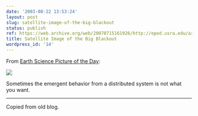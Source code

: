 ```yaml
---
date: '2003-08-22 13:53:24'
layout: post
slug: satellite-image-of-the-big-blackout
status: publish
ref: https://web.archive.org/web/20070715161926/http://epod.usra.edu/archive/epodviewer.php3?oid=152768
title: Satellite Image of the Big Blackout
wordpress_id: '14'
---
```


From [Earth Science Picture of the Day](https://web.archive.org/web/20070715161926/http://epod.usra.edu/archive/epodviewer.php3?oid=152768):


![](https://web.archive.org/web/20070327142841if_/http://epod.usra.edu:80/archive/images/blackout.png)

Sometimes the emergent behavior from a distributed system is not what you want.


* * *


Copied from old blog.
